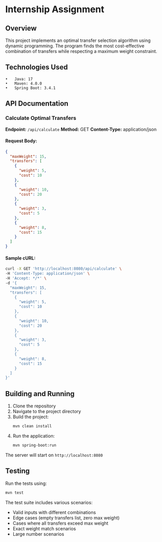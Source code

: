 # Internship Assignment

## Overview
This project implements an optimal transfer selection algorithm using dynamic programming. The program finds the most cost-effective combination of transfers while respecting a maximum weight constraint.

## Technologies Used
	•	Java: 17
	•	Maven: 4.0.0
	•	Spring Boot: 3.4.1

## API Documentation

### Calculate Optimal Transfers

**Endpoint:** `/api/calculate`
**Method:** GET
**Content-Type:** application/json

#### Request Body:
```json
{
  "maxWeight": 15,
  "transfers": [
    {
      "weight": 5,
      "cost": 10
    },
    {
      "weight": 10,
      "cost": 20
    },
    {
      "weight": 3,
      "cost": 5
    },
    {
      "weight": 8,
      "cost": 15
    }
  ]
}
```

#### Sample cURL:
```bash
curl -X GET 'http://localhost:8080/api/calculate' \
-H 'Content-Type: application/json' \
-H 'Accept: */*' \
-d '{
  "maxWeight": 15,
  "transfers": [
    {
      "weight": 5,
      "cost": 10
    },
    {
      "weight": 10,
      "cost": 20
    },
    {
      "weight": 3,
      "cost": 5
    },
    {
      "weight": 8,
      "cost": 15
    }
  ]
}'
```

## Building and Running

1. Clone the repository
2. Navigate to the project directory
3. Build the project:
   ```bash
   mvn clean install
   ```
4. Run the application:
   ```bash
   mvn spring-boot:run
   ```

The server will start on `http://localhost:8080`

## Testing

Run the tests using:
```bash
mvn test
```

The test suite includes various scenarios:
- Valid inputs with different combinations
- Edge cases (empty transfers list, zero max weight)
- Cases where all transfers exceed max weight
- Exact weight match scenarios
- Large number scenarios

